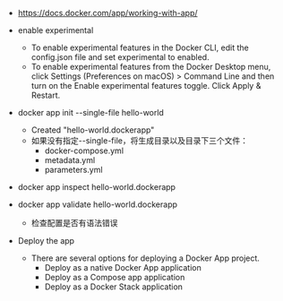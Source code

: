 - https://docs.docker.com/app/working-with-app/

- enable experimental
    - To enable experimental features in the Docker CLI, edit the config.json file and set experimental to enabled.
    - To enable experimental features from the Docker Desktop menu, 
        click Settings (Preferences on macOS) > Command Line and then turn on the Enable experimental features toggle. 
        Click Apply & Restart.

- docker app init --single-file hello-world
    - Created "hello-world.dockerapp"
    - 如果没有指定--single-file，将生成目录以及目录下三个文件：
        - docker-compose.yml
        - metadata.yml
        - parameters.yml
    
- docker app inspect hello-world.dockerapp

- docker app validate hello-world.dockerapp
    - 检查配置是否有语法错误

- Deploy the app
    - There are several options for deploying a Docker App project.
        - Deploy as a native Docker App application
        - Deploy as a Compose app application
        - Deploy as a Docker Stack application